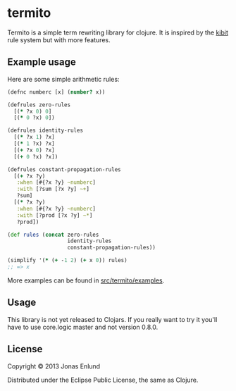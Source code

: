 # termito

Termito is a simple term rewriting library for clojure. It is inspired
by the [kibit](https://github.com/jonase/kibit) rule system but with
more features.

## Example usage

Here are some simple arithmetic rules:

```clojure
(defnc numberc [x] (number? x))

(defrules zero-rules
  [(* ?x 0) 0]
  [(* 0 ?x) 0])

(defrules identity-rules
  [(* ?x 1) ?x]
  [(* 1 ?x) ?x]
  [(+ ?x 0) ?x]
  [(+ 0 ?x) ?x])

(defrules constant-propagation-rules
  [(+ ?x ?y)
   :when [#{?x ?y} ~numberc]
   :with [?sum [?x ?y] ~+]
   ?sum]
  [(* ?x ?y)
   :when [#{?x ?y} ~numberc]
   :with [?prod [?x ?y] ~*]
   ?prod])

(def rules (concat zero-rules 
                   identity-rules 
                   constant-propagation-rules))

(simplify '(* (+ -1 2) (+ x 0)) rules)
;; => x
```

More examples can be found in [src/termito/examples](src/termito/examples).

## Usage

This library is not yet released to Clojars. If you really want to try
it you'll have to use core.logic master and not version 0.8.0.

## License

Copyright © 2013 Jonas Enlund

Distributed under the Eclipse Public License, the same as Clojure.
